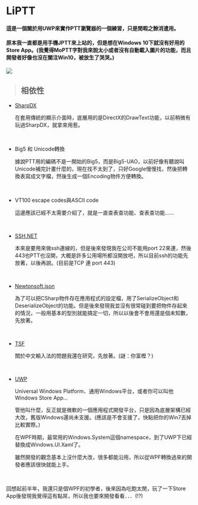 # LiPTT



#### 這是一個關於用UWP來實作PTT瀏覽器的一個練習，只是閒暇之餘消遣用。

#### 原本我一直都是用手機JPTT來上站的，但是想在Windows 10下就沒有好用的Store App。(我覺得MoPTT字對我來說太小或者沒有自動載入圖片的功能，而且開發者好像也沒在關注Win10，被放生了哭哭。)



<img src="https://i.imgur.com/nQEDTkD.png"></img>





> ## 相依性

- [SharpDX](https://github.com/sharpdx/SharpDX)

  在套用傳統的顯示介面時，底層用的是DirectX的DrawText功能，以前稍微有玩過SharpDX，就拿來用惹。

  ​



- Big5 和 Unicode轉換

  據說PTT用的編碼不是一開始的Big5，而是Big5-UAO，以前好像有聽說叫Unicode補完計畫什麼的，現在找不太到了，只好Google慢慢找，然後把轉換表寫成文字檔，然後生成一個Encoding物件方便轉換。

  ​

- VT100 escape codes與ASCII code

  這邊應該已經不太需要介紹了，就是一直查表查功能、查表查功能......

  ​

- [SSH.NET](https://github.com/sshnet/SSH.NET)

  本來是要用來做ssh連線的，但是後來發現我在公司不能用port 22來連，然後443也PTT也沒開，大概是許多公用場所都沒開放吧，所以目前ssh的功能先放著，以後再說。(目前是TCP 連 port 443)

  ​

- [Newtonsoft.json](https://github.com/JamesNK/Newtonsoft.Json)

  為了可以把CSharp物件存在應用程式的設定檔，用了SerializeObject和DeserializeObject的功能。但是後來發現我並沒有很常碰到要把物件存起來的情況，一般用基本的型別就能搞定一切，所以以後會不會用還是個未知數，先放著。

  ​

- [TSF](https://msdn.microsoft.com/zh-tw/library/windows/desktop/ms629032(v=vs.85).aspx)

  關於中文輸入法的問題我還在研究，先放著。(謎：你富樫？)

  ​

- [UWP](https://docs.microsoft.com/en-us/uwp/api/)

  Universal Windows Platform、通用Windows平台，或者你可以叫他Windows Store App...

  管他叫什麼，反正就是微軟的一個應用程式開發平台，只是因為底層架構已經大改，舊版Windows還尚未支援。(應該是不會支援了，快點把你的Win7丟掉比較實際。)

  在WPF時期，最常用的Windows.System這個namespace，到了UWP下已經替換成Windows.UI.Xaml了。

  雖然開發的觀念基本上沒什麼大改，很多都能沿用，所以從WPF轉換過來的開發者應該很快就能上手。

  ​

回想起前半年，我還只是個WPF的初學者，後來因為吃飽太閒，玩了一下Store App後發現我覺得這有點屌，所以我也要來開發看看．．．(!?)